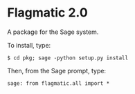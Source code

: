 Flagmatic 2.0
=============

A package for the Sage system.

To install, type:

    $ cd pkg; sage -python setup.py install

Then, from the Sage prompt, type:

    sage: from flagmatic.all import *
